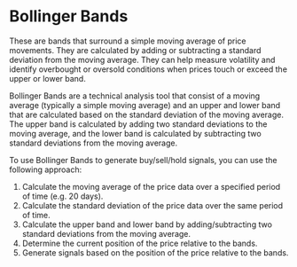 # Bollinger Bands
These are bands that surround a simple moving average of price movements. They are calculated by adding or subtracting a standard deviation from the moving average. They can help measure volatility and identify overbought or oversold conditions when prices touch or exceed the upper or lower band.


Bollinger Bands are a technical analysis tool that consist of a moving average (typically a simple moving average) and an upper and lower band that are calculated based on the standard deviation of the moving average. The upper band is calculated by adding two standard deviations to the moving average, and the lower band is calculated by subtracting two standard deviations from the moving average.

To use Bollinger Bands to generate buy/sell/hold signals, you can use the following approach:

1. Calculate the moving average of the price data over a specified period of time (e.g. 20 days).
2. Calculate the standard deviation of the price data over the same period of time.
3. Calculate the upper band and lower band by adding/subtracting two standard deviations from the moving average.
4. Determine the current position of the price relative to the bands.
5. Generate signals based on the position of the price relative to the bands.